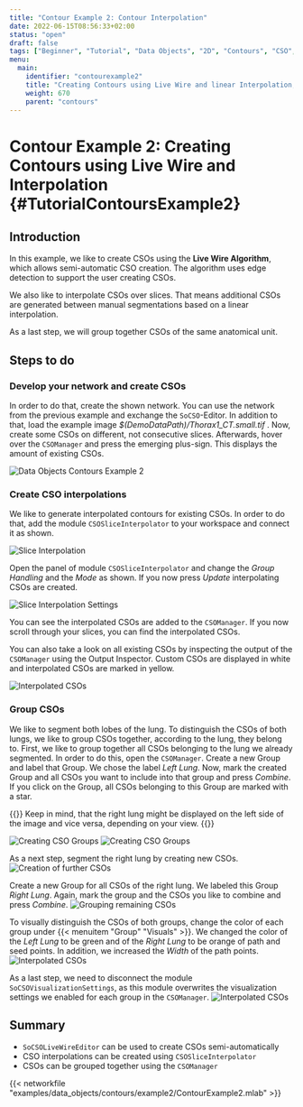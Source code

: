 ```yaml
---
title: "Contour Example 2: Contour Interpolation"
date: 2022-06-15T08:56:33+02:00
status: "open"
draft: false
tags: ["Beginner", "Tutorial", "Data Objects", "2D", "Contours", "CSO", "Interpolation"]
menu: 
  main:
    identifier: "contourexample2"
    title: "Creating Contours using Live Wire and linear Interpolation, grouping CSOs for different colors"
    weight: 670
    parent: "contours"
---
```

# Contour Example 2: Creating Contours using Live Wire and Interpolation {#TutorialContoursExample2}
## Introduction

In this example, we like to create CSOs using the **Live Wire
Algorithm**, which allows semi-automatic CSO creation. The algorithm
uses edge detection to support the user creating CSOs.

We also like to interpolate CSOs over slices. That means additional CSOs are
generated between manual segmentations based on a linear interpolation.

As a last step, we will group together CSOs of the same anatomical unit.

## Steps to do
### Develop your network and create CSOs

In order to do that, create the shown network. You can use the network
from the previous example and exchange the `SoCSO`-Editor. In addition to
that, load the example image *$(DemoDataPath)/Thorax1_CT.small.tif* .
Now, create some CSOs on different, not consecutive slices. Afterwards,
hover over the `CSOManager` and press the emerging plus-sign. This
displays the amount of existing CSOs.

![Data Objects Contours Example 2](/images/tutorials/dataobjects/contours/DO2_02.png "Data Objects Contours Example 2")

### Create CSO interpolations
We like to generate interpolated contours for existing CSOs. In order to
do that, add the module `CSOSliceInterpolator` to your workspace and
connect it as shown.

![Slice Interpolation](/images/tutorials/dataobjects/contours/DO2_03.png "Slice Interpolation")

Open the panel of module `CSOSliceInterpolator` and change the *Group
Handling* and the *Mode* as shown. If you now press *Update* interpolating
CSOs are created.

![Slice Interpolation Settings](/images/tutorials/dataobjects/contours/DO2_04_2.png "Slice Interpolation Settings")  

You can see the interpolated CSOs are added to the `CSOManager`. If you
now scroll through your slices, you can find the interpolated CSOs.

You can also take a look on all existing CSOs by inspecting the output
of the `CSOManager` using the Output Inspector. Custom CSOs are
displayed in white and interpolated CSOs are marked in yellow.

![Interpolated CSOs](/images/tutorials/dataobjects/contours/DO2_06.png "Interpolated CSOs")

### Group CSOs
We like to segment both lobes of the lung. To distinguish the CSOs of both lungs, we like to group CSOs together, according to the lung, they belong to. First, we like to group together all CSOs belonging to the lung we already segmented. In order to do this, open the `CSOManager`. Create a new Group and label that Group. We chose the label *Left Lung*. Now, mark the created Group and all CSOs you want to include into that group and press *Combine*. If you click on the Group, all CSOs belonging to this Group are marked with a star.

{{<alert class="warning" caption="Attention">}}
Keep in mind, that the right lung might be displayed on the left side of the image and vice versa, depending on your view.
{{</alert>}}

![Creating CSO Groups](/images/tutorials/dataobjects/contours/DO2_07.png "Creating CSO Groups")
![Creating CSO Groups](/images/tutorials/dataobjects/contours/DO2_07_2.png "Creating CSO Groups")

As a next step, segment the right lung by creating new CSOs. 
![Creation of further CSOs](/images/tutorials/dataobjects/contours/DO2_08.png "Creation of further CSOs")

Create a new Group for all CSOs of the right lung. We labeled this Group *Right Lung*. Again, mark the group and the CSOs you like to combine and press *Combine*.
![Grouping remaining CSOs](/images/tutorials/dataobjects/contours/DO2_09.png "Grouping remaining CSOs")

To visually distinguish the CSOs of both groups, change the color of each group under {{< menuitem "Group" "Visuals" >}}. We changed the color of the *Left Lung* to be green and of the *Right Lung* to be orange of path and seed points. In addition, we increased the *Width* of the path points.
![Interpolated CSOs](/images/tutorials/dataobjects/contours/DO2_10.png "Interpolated CSOs")

As a last step, we need to disconnect the module `SoCSOVisualizationSettings`, as this module overwrites the visualization settings we enabled for each group in the `CSOManager`.
![Interpolated CSOs](/images/tutorials/dataobjects/contours/DO2_11.png "Interpolated CSOs")

## Summary
* `SoCSOLiveWireEditor` can be used to create CSOs semi-automatically
* CSO interpolations can be created using `CSOSliceInterpolator`
* CSOs can be grouped together using the `CSOManager`

{{< networkfile "examples/data_objects/contours/example2/ContourExample2.mlab" >}}

 [//]: <> (MVL-682)
